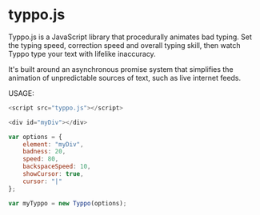 # typpo.js

Typpo.js is a JavaScript library that procedurally animates bad typing. Set the typing speed, correction speed and overall typing skill, then watch Typpo type your text with lifelike inaccuracy.

It's built around an asynchronous promise system that simplifies the animation of unpredictable sources of text, such as live internet feeds.

USAGE:

~~~ javascript
<script src="typpo.js"></script>

<div id="myDiv"></div>

var options = {
    element: "myDiv", 
    badness: 20, 
    speed: 80, 
    backspaceSpeed: 10, 
    showCursor: true, 
    cursor: "|"
};

var myTyppo = new Typpo(options);
~~~